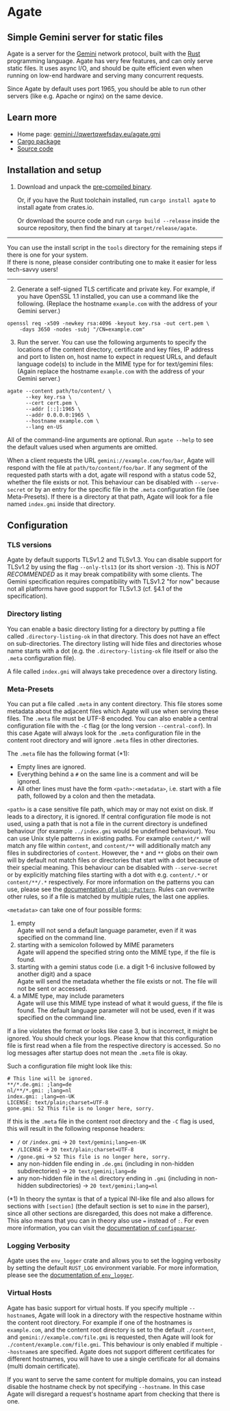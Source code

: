 # Agate

## Simple Gemini server for static files

Agate is a server for the [Gemini] network protocol, built with the [Rust] programming language. Agate has very few features, and can only serve static files. It uses async I/O, and should be quite efficient even when running on low-end hardware and serving many concurrent requests.

Since Agate by default uses port 1965, you should be able to run other servers (like e.g. Apache or nginx) on the same device.

## Learn more

* Home page: [gemini://qwertqwefsday.eu/agate.gmi][home]
* [Cargo package][crates.io]
* [Source code][source]

## Installation and setup

1. Download and unpack the [pre-compiled binary](https://github.com/mbrubeck/agate/releases).

   Or, if you have the Rust toolchain installed, run `cargo install agate` to
   install agate from crates.io.

   Or download the source code and run `cargo build --release` inside the
   source repository, then find the binary at `target/release/agate`.

***
You can use the install script in the `tools` directory for the remaining steps if there is one for your system.  
If there is none, please consider contributing one to make it easier for less tech-savvy users!
***

2. Generate a self-signed TLS certificate and private key.  For example, if you have OpenSSL 1.1 installed, you can use a command like the following.  (Replace the hostname `example.com` with the address of your Gemini server.)

```
openssl req -x509 -newkey rsa:4096 -keyout key.rsa -out cert.pem \
    -days 3650 -nodes -subj "/CN=example.com"
```

3. Run the server. You can use the following arguments to specify the locations of the content directory, certificate and key files, IP address and port to listen on, host name to expect in request URLs, and default language code(s) to include in the MIME type for for text/gemini files: (Again replace the hostname `example.com` with the address of your Gemini server.)

```
agate --content path/to/content/ \
      --key key.rsa \
      --cert cert.pem \
      --addr [::]:1965 \
      --addr 0.0.0.0:1965 \
      --hostname example.com \
      --lang en-US
```

All of the command-line arguments are optional.  Run `agate --help` to see the default values used when arguments are omitted.

When a client requests the URL `gemini://example.com/foo/bar`, Agate will respond with the file at `path/to/content/foo/bar`. If any segment of the requested path starts with a dot, agate will respond with a status code 52, whether the file exists or not. This behaviour can be disabled with `--serve-secret` or by an entry for the specific file in the `.meta` configuration file (see Meta-Presets). If there is a directory at that path, Agate will look for a file named `index.gmi` inside that directory.

## Configuration

### TLS versions

Agate by default supports TLSv1.2 and TLSv1.3. You can disable support for TLSv1.2 by using the flag `--only-tls13` (or its short version `-3`). This is *NOT RECOMMENDED* as it may break compatibility with some clients. The Gemini specification requires compatibility with TLSv1.2 "for now" because not all platforms have good support for TLSv1.3 (cf. §4.1 of the specification).

### Directory listing

You can enable a basic directory listing for a directory by putting a file called `.directory-listing-ok` in that directory. This does not have an effect on sub-directories.
The directory listing will hide files and directories whose name starts with a dot (e.g. the `.directory-listing-ok` file itself or also the `.meta` configuration file).

A file called `index.gmi` will always take precedence over a directory listing.

### Meta-Presets

You can put a file called `.meta` in any content directory. This file stores some metadata about the adjacent files which Agate will use when serving these files. The `.meta` file must be UTF-8 encoded.
You can also enable a central configuration file with the `-C` flag (or the long version `--central-conf`). In this case Agate will always look for the `.meta` configuration file in the content root directory and will ignore `.meta` files in other directories.

The `.meta` file has the following format (*1):
* Empty lines are ignored.
* Everything behind a `#` on the same line is a comment and will be ignored.
* All other lines must have the form `<path>:<metadata>`, i.e. start with a file path, followed by a colon and then the metadata.

`<path>` is a case sensitive file path, which may or may not exist on disk. If <path> leads to a directory, it is ignored.
If central configuration file mode is not used, using a path that is not a file in the current directory is undefined behaviour (for example `../index.gmi` would be undefined behaviour).
You can use Unix style patterns in existing paths. For example `content/*` will match any file within `content`, and `content/**` will additionally match any files in subdirectories of `content`.
However, the `*` and `**` globs on their own will by default not match files or directories that start with a dot because of their special meaning.
This behaviour can be disabled with `--serve-secret` or by explicitly matching files starting with a dot with e.g. `content/.*` or `content/**/.*` respectively.
For more information on the patterns you can use, please see the [documentation of `glob::Pattern`](https://docs.rs/glob/0.3.0/glob/struct.Pattern.html).
Rules can overwrite other rules, so if a file is matched by multiple rules, the last one applies.

`<metadata>` can take one of four possible forms:
1. empty  
    Agate will not send a default language parameter, even if it was specified on the command line.
2. starting with a semicolon followed by MIME parameters  
    Agate will append the specified string onto the MIME type, if the file is found.
3. starting with a gemini status code (i.e. a digit 1-6 inclusive followed by another digit) and a space  
    Agate will send the metadata whether the file exists or not. The file will not be sent or accessed.
4. a MIME type, may include parameters  
    Agate will use this MIME type instead of what it would guess, if the file is found.
    The default language parameter will not be used, even if it was specified on the command line.

If a line violates the format or looks like case 3, but is incorrect, it might be ignored. You should check your logs. Please know that this configuration file is first read when a file from the respective directory is accessed. So no log messages after startup does not mean the `.meta` file is okay.

Such a configuration file might look like this:
```text
# This line will be ignored.
**/*.de.gmi: ;lang=de
nl/**/*.gmi: ;lang=nl
index.gmi: ;lang=en-UK
LICENSE: text/plain;charset=UTF-8
gone.gmi: 52 This file is no longer here, sorry.
```

If this is the `.meta` file in the content root directory and the `-C` flag is used, this will result in the following response headers:
* `/` or `/index.gmi`
    -> `20 text/gemini;lang=en-UK`
* `/LICENSE`
    -> `20 text/plain;charset=UTF-8`
* `/gone.gmi`
    -> `52 This file is no longer here, sorry.`
* any non-hidden file ending in `.de.gmi` (including in non-hidden subdirectories)
    -> `20 text/gemini;lang=de`
* any non-hidden file in the `nl` directory ending in `.gmi` (including in non-hidden subdirectories)
    -> `20 text/gemini;lang=nl`

(*1) In theory the syntax is that of a typical INI-like file and also allows for sections with `[section]` (the default section is set to `mime` in the parser), since all other sections are disregarded, this does not make a difference. This also means that you can in theory also use `=` instead of `:`. For even more information, you can visit the [documentation of `configparser`](https://docs.rs/configparser/2.0).

### Logging Verbosity

Agate uses the `env_logger` crate and allows you to set the logging verbosity by setting the default `RUST_LOG` environment variable. For more information, please see the [documentation of `env_logger`].

### Virtual Hosts

Agate has basic support for virtual hosts. If you specify multiple `--hostname`s, Agate will look in a directory with the respective hostname within the content root directory.
For example if one of the hostnames is `example.com`, and the content root directory is set to the default `./content`, and `gemini://example.com/file.gmi` is requested, then Agate will look for `./content/example.com/file.gmi`. This behaviour is only enabled if multiple `--hostname`s are specified.
Agate does not support different certificates for different hostnames, you will have to use a single certificate for all domains (multi domain certificate).

If you want to serve the same content for multiple domains, you can instead disable the hostname check by not specifying `--hostname`. In this case Agate will disregard a request's hostname apart from checking that there is one.

[Gemini]: https://gemini.circumlunar.space/
[Rust]: https://www.rust-lang.org/
[home]: gemini://qwertqwefsday.eu/agate.gmi
[source]: https://github.com/mbrubeck/agate
[crates.io]: https://crates.io/crates/agate
[documentation of `env_logger`]: https://docs.rs/env_logger/0.8
